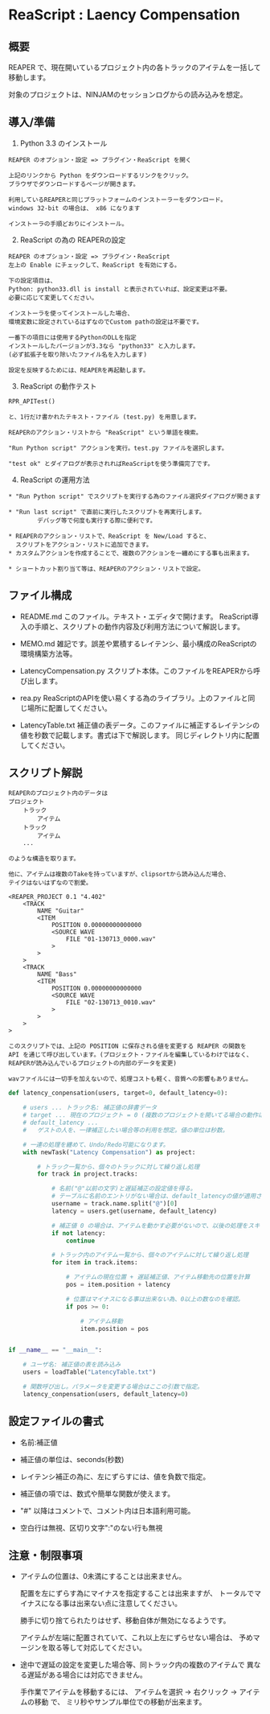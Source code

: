 # ReaScript : Laency Compensation


## 概要

  REAPER で、現在開いているプロジェクト内の各トラックのアイテムを一括して移動します。

  対象のプロジェクトは、NINJAMのセッションログからの読み込みを想定。


## 導入/準備

  1. Python 3.3 のインストール

    REAPER のオプション・設定 => プラグイン・ReaScript を開く

    上記のリンクから Python をダウンロードするリンクをクリック。
    ブラウザでダウンロードするページが開きます。

    利用しているREAPERと同じプラットフォームのインストーラーをダウンロード。
    windows 32-bit の場合は、 x86 になります

    インストーラの手順どおりにインストール。


  2. ReaScript の為の REAPERの設定

    REAPER のオプション・設定 => プラグイン・ReaScript
    左上の Enable にチェックして、ReaScript を有効にする。

    下の設定項目は、
    Python: python33.dll is install と表示されていれば、設定変更は不要。
    必要に応じて変更してください。

    インストーラを使ってインストールした場合、
    環境変数に設定されているはずなのでCustom pathの設定は不要です。

    一番下の項目には使用するPythonのDLLを指定
    インストールしたバージョンが3.3なら "python33" と入力します。
    (必ず拡張子を取り除いたファイル名を入力します)

    設定を反映するためには、REAPERを再起動します。


  3. ReaScript の動作テスト

    RPR_APITest()

    と、1行だけ書かれたテキスト・ファイル (test.py) を用意します。

    REAPERのアクション・リストから "ReaScript" という単語を検索。

    "Run Python script" アクションを実行。test.py ファイルを選択します。

    "test ok" とダイアログが表示されればReaScriptを使う準備完了です。


  4. ReaScript の運用方法

    * "Run Python script" でスクリプトを実行する為のファイル選択ダイアログが開きます

    * "Run last script" で直前に実行したスクリプトを再実行します。
            デバッグ等で何度も実行する際に便利です。

    * REAPERのアクション・リストで、ReaScript を New/Load すると、
      スクリプトをアクション・リストに追加できます。
    * カスタムアクションを作成することで、複数のアクションを一纏めにする事も出来ます。

    * ショートカット割り当て等は、REAPERのアクション・リストで設定。


## ファイル構成

  * README.md
    このファイル。テキスト・エディタで開けます。
    ReaScript導入の手順と、スクリプトの動作内容及び利用方法について解説します。

  * MEMO.md
    雑記です。誤差や累積するレイテンシ、最小構成のReaScriptの環境構築方法等。

  * LatencyCompensation.py
    スクリプト本体。このファイルをREAPERから呼び出します。

  * rea.py
    ReaScriptのAPIを使い易くする為のライブラリ。上のファイルと同じ場所に配置してください。

  * LatencyTable.txt
    補正値の表データ。このファイルに補正するレイテンシの値を秒数で記載します。書式は下で解説します。
    同じディレクトリ内に配置してください。


## スクリプト解説

    REAPERのプロジェクト内のデータは
    プロジェクト
        トラック
            アイテム
        トラック
            アイテム
        ...

    のような構造を取ります。

    他に、アイテムは複数のTakeを持っていますが、clipsortから読み込んだ場合、
    テイクはないはずなので割愛。

    <REAPER_PROJECT 0.1 "4.402"
        <TRACK
            NAME "Guitar"
            <ITEM
                POSITION 0.00000000000000
                <SOURCE WAVE
                    FILE "01-130713_0000.wav"
                >
            >
        >
        <TRACK
            NAME "Bass"
            <ITEM
                POSITION 0.00000000000000
                <SOURCE WAVE
                    FILE "02-130713_0010.wav"
                >
            >
        >
    >

    このスクリプトでは、上記の POSITION に保存される値を変更する REAPER の関数を
    API を通じて呼び出しています。(プロジェクト・ファイルを編集しているわけではなく、
    REAPERが読み込んでいるプロジェクトの内部のデータを変更)

    wavファイルには一切手を加えないので、処理コストも軽く、音質への影響もありません。

```python
def latency_conpensation(users, target=0, default_latency=0):

    # users ... トラック名: 補正値の辞書データ
    # target ... 現在のプロジェクト = 0 (複数のプロジェクトを開いてる場合の動作は未確認)
    # default_latency ...
    #   ゲストの人を、一律補正したい場合等の利用を想定。値の単位は秒数。

    # 一連の処理を纏めて、Undo/Redo可能になります。
    with newTask("Latency Compensation") as project:

        # トラック一覧から、個々のトラックに対して繰り返し処理
        for track in project.tracks:

            # 名前("@"以前の文字)と遅延補正の設定値を得る。
            # テーブルに名前のエントリがない場合は、default_latencyの値が適用される。
            username = track.name.split("@")[0]
            latency = users.get(username, default_latency)

            # 補正値 0 の場合は、アイテムを動かす必要がないので、以後の処理をスキップ
            if not latency:
                continue

            # トラック内のアイテム一覧から、個々のアイテムに対して繰り返し処理
            for item in track.items:

                # アイテムの現在位置 + 遅延補正値、アイテム移動先の位置を計算
                pos = item.position + latency

                # 位置はマイナスになる事は出来ない為、0以上の数なのを確認。
                if pos >= 0:

                    # アイテム移動
                    item.position = pos


if __name__ == "__main__":

    # ユーザ名: 補正値の表を読み込み
    users = loadTable("LatencyTable.txt")

    # 関数呼び出し。パラメータを変更する場合はここの引数で指定。
    latency_conpensation(users, default_latency=0)
```

## 設定ファイルの書式

  * 名前:補正値

  * 補正値の単位は、seconds(秒数)

  * レイテンシ補正の為に、左にずらすには、値を負数で指定。

  * 補正値の項では、数式や簡単な関数が使えます。

  * "#" 以降はコメントで、コメント内は日本語利用可能。

  * 空白行は無視、区切り文字":"のない行も無視


## 注意・制限事項

  * アイテムの位置は、0未満にすることは出来ません。

    配置を左にずらす為にマイナスを指定することは出来ますが、
    トータルでマイナスになる事は出来ない点に注意してください。

    勝手に切り捨てられたりはせず、移動自体が無効になるようです。

    アイテムが左端に配置されていて、これ以上左にずらせない場合は、
    予めマージンを取る等して対応してください。


  * 途中で遅延の設定を変更した場合等、同トラック内の複数のアイテムで
    異なる遅延がある場合には対応できません。

    手作業でアイテムを移動するには、
    アイテムを選択 -> 右クリック -> アイテムの移動 で、
    ミリ秒やサンプル単位での移動が出来ます。

